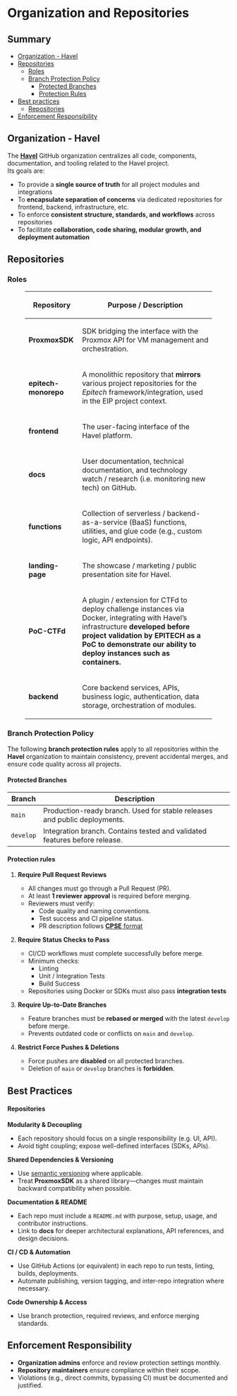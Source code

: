# Organization and Repositories

## Summary

- [Organization - Havel](#organization---havel)
- [Repositories](#repositories-1)
	- [Roles](#roles)
	- [Branch Protection Policy](#branch-protection-policy)
		- [Protected Branches](#protected-branches)
		- [Protection Rules](#protection-rules)
- [Best practices](#best-practices)
	- [Repositories](#repositories-2)
- [Enforcement Responsibility](#enforcement-responsibility)
## Organization - Havel

The **[Havel](https://github.com/HavelCTF)** GitHub organization centralizes all code, components, documentation, and tooling related to the Havel project.  
Its goals are:

- To provide a **single source of truth** for all project modules and integrations
- To **encapsulate separation of concerns** via dedicated repositories for frontend, backend, infrastructure, etc.
- To enforce **consistent structure, standards, and workflows** across repositories
- To facilitate **collaboration, code sharing, modular growth, and deployment automation**

## Repositories

### Roles

<figure class="table op-uc-figure_align-center op-uc-figure"><table class="op-uc-table"><thead class="op-uc-table--head"><tr class="op-uc-table--row"><th class="op-uc-table--cell op-uc-table--cell_head"><p class="op-uc-p">Repository</p></th><th class="op-uc-table--cell op-uc-table--cell_head"><p class="op-uc-p">Purpose / Description</p></th></tr></thead><tbody><tr class="op-uc-table--row"><td class="op-uc-table--cell"><p class="op-uc-p"><strong>ProxmoxSDK</strong></p></td><td class="op-uc-table--cell"><p class="op-uc-p">SDK bridging the interface with the Proxmox API for VM management and orchestration.</p></td></tr><tr class="op-uc-table--row"><td class="op-uc-table--cell"><p class="op-uc-p"><strong>epitech-monorepo</strong></p></td><td class="op-uc-table--cell"><p class="op-uc-p">A monolithic repository that <strong>mirrors</strong> various project repositories for the <i>Epitech</i> framework/integration, used in the EIP project context.</p></td></tr><tr class="op-uc-table--row"><td class="op-uc-table--cell"><p class="op-uc-p"><strong>frontend</strong></p></td><td class="op-uc-table--cell"><p class="op-uc-p">The user-facing interface of the Havel platform.</p></td></tr><tr class="op-uc-table--row"><td class="op-uc-table--cell"><p class="op-uc-p"><strong>docs</strong></p></td><td class="op-uc-table--cell"><p class="op-uc-p">User documentation, technical documentation, and technology watch / research (i.e. monitoring new tech) on GitHub.</p></td></tr><tr class="op-uc-table--row"><td class="op-uc-table--cell"><p class="op-uc-p"><strong>functions</strong></p></td><td class="op-uc-table--cell"><p class="op-uc-p">Collection of serverless / backend-as-a-service (BaaS) functions, utilities, and glue code (e.g., custom logic, API endpoints).</p></td></tr><tr class="op-uc-table--row"><td class="op-uc-table--cell"><p class="op-uc-p"><strong>landing-page</strong></p></td><td class="op-uc-table--cell"><p class="op-uc-p">The showcase / marketing / public presentation site for Havel.</p></td></tr><tr class="op-uc-table--row"><td class="op-uc-table--cell"><p class="op-uc-p"><strong>PoC-CTFd</strong></p></td><td class="op-uc-table--cell"><p class="op-uc-p">A plugin / extension for CTFd to deploy challenge instances via Docker, integrating with Havel’s infrastructure <strong>developed before project validation by EPITECH as a PoC to demonstrate our ability to deploy instances such as containers.</strong></p></td></tr><tr class="op-uc-table--row"><td class="op-uc-table--cell"><p class="op-uc-p"><strong>backend</strong></p></td><td class="op-uc-table--cell"><p class="op-uc-p">Core backend services, APIs, business logic, authentication, data storage, orchestration of modules.</p></td></tr></tbody></table></figure>

### Branch Protection Policy

The following **branch protection rules** apply to all repositories within the **Havel** organization to maintain consistency, prevent accidental merges, and ensure code quality across all projects.

#### Protected Branches

| Branch    | Description                                                                |
| --------- | -------------------------------------------------------------------------- |
| `main`    | Production-ready branch. Used for stable releases and public deployments.  |
| `develop` | Integration branch. Contains tested and validated features before release. |

#### Protection rules

1. **Require Pull Request Reviews**
	- All changes must go through a Pull Request (PR).
	- At least **1 reviewer approval** is required before merging.
	- Reviewers must verify:
		- Code quality and naming conventions.
		- Test success and CI pipeline status.
		- PR description follows [**CPSE** format](https://github.com/mlargeot/Havel-Wiki-Github-/blob/main/Project%20Management/Development%20Standards.md#pr-description-cpse-format)

2. **Require Status Checks to Pass**
	- CI/CD workflows must complete successfully before merge.
	- Minimum checks:
		- Linting
		- Unit / Integration Tests
		- Build Success
	- Repositories using Docker or SDKs must also pass **integration tests**

3. **Require Up-to-Date Branches**
	- Feature branches must be **rebased or merged** with the latest `develop` before merge.
	- Prevents outdated code or conflicts on `main` and `develop`.

4. **Restrict Force Pushes & Deletions**
	- Force pushes are **disabled** on all protected branches.
	- Deletion of `main` or `develop` branches is **forbidden**.

## Best Practices

#### Repositories

**Modularity & Decoupling**
- Each repository should focus on a single responsibility (e.g. UI, API).
- Avoid tight coupling; expose well-defined interfaces (SDKs, APIs).

**Shared Dependencies & Versioning**
- Use [semantic versioning](https://semver.org/) where applicable.
- Treat **ProxmoxSDK** as a shared library—changes must maintain backward compatibility when possible.

**Documentation & README**
- Each repo must include a `README.md` with purpose, setup, usage, and contributor instructions.
- Link to **docs** for deeper architectural explanations, API references, and design decisions.

**CI / CD & Automation**
- Use GitHub Actions (or equivalent) in each repo to run tests, linting, builds, deployments.
- Automate publishing, version tagging, and inter-repo integration where necessary.

**Code Ownership & Access**
- Use branch protection, required reviews, and enforce merging standards.

## Enforcement Responsibility

- **Organization admins** enforce and review protection settings monthly.
- **Repository maintainers** ensure compliance within their scope.
- Violations (e.g., direct commits, bypassing CI) must be documented and justified.

